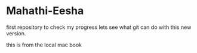 # Mahathi-Eesha
first repository to check my progress 
lets see what git can do with this new version.


this is from the local mac book
